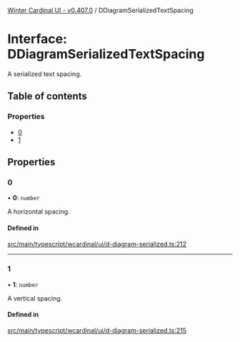 [Winter Cardinal UI - v0.407.0](../index.md) / DDiagramSerializedTextSpacing

# Interface: DDiagramSerializedTextSpacing

A serialized text spacing.

## Table of contents

### Properties

- [0](DDiagramSerializedTextSpacing.md#0)
- [1](DDiagramSerializedTextSpacing.md#1)

## Properties

### 0

• **0**: `number`

A horizontal spacing.

#### Defined in

[src/main/typescript/wcardinal/ui/d-diagram-serialized.ts:212](https://github.com/winter-cardinal/winter-cardinal-ui/blob/v0.407.0/src/main/typescript/wcardinal/ui/d-diagram-serialized.ts#L212)

___

### 1

• **1**: `number`

A vertical spacing.

#### Defined in

[src/main/typescript/wcardinal/ui/d-diagram-serialized.ts:215](https://github.com/winter-cardinal/winter-cardinal-ui/blob/v0.407.0/src/main/typescript/wcardinal/ui/d-diagram-serialized.ts#L215)
